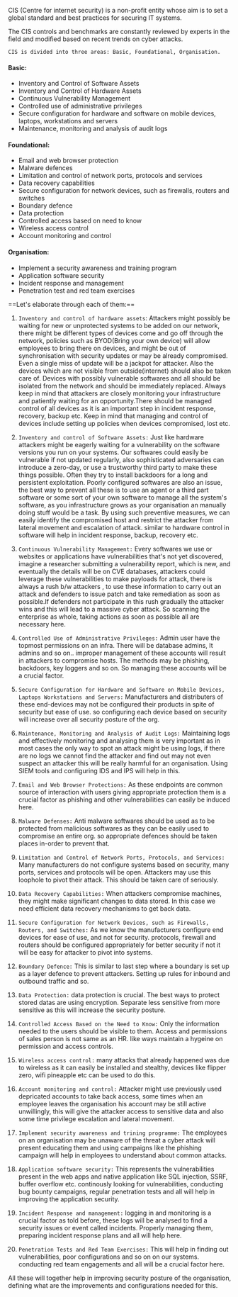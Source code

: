 CIS (Centre for internet security) is a non-profit entity whose aim is to set a global standard and best practices for  securing IT systems.

The CIS controls and benchmarks are constantly reviewed by experts in the field and modified based on recent trends on cyber attacks.

`CIS is divided into three areas: Basic, Foundational, Organisation.`

#### Basic:
- ﻿﻿Inventory and Control of Software Assets
- ﻿﻿Inventory and Control of Hardware Assets
- ﻿﻿Continuous Vulnerability Management
- ﻿﻿Controlled use of administrative privileges
- ﻿﻿Secure configuration for hardware and software on mobile devices, laptops, workstations and servers
- ﻿﻿Maintenance, monitoring and analysis of audit logs

#### Foundational:
- ﻿﻿Email and web browser protection
- ﻿﻿Malware defences
- ﻿﻿Limitation and control of network ports, protocols and services
- ﻿﻿Data recovery capabilities
- ﻿﻿Secure configuration for network devices, such as firewalls, routers and switches
- ﻿﻿Boundary defence
- ﻿﻿Data protection
- ﻿﻿Controlled access based on need to know
- ﻿﻿Wireless access control
- ﻿﻿Account monitoring and control

#### Organisation:
- ﻿﻿Implement a security awareness and training program
- ﻿﻿Application software security
- ﻿﻿Incident response and management
- ﻿﻿Penetration test and red team exercises



==Let's elaborate through each of them:==

1. `Inventory and control of hardware assets`: Attackers might possibly be waiting for new or unprotected systems to be added on our network, there might be different types of devices come and go off through the network, policies such as BYOD(Bring your own device) will allow employees to bring there on devices, and might be out of synchronisation with security updates or may be already compromised. Even a single miss of update will be a jackpot for attacker. Also the devices which are not visible from outside(internet) should also be taken care of. Devices with possibly vulnerable softwares and all should be isolated from the network and should be immediately replaced. Always keep in mind that attackers are closely monitoring your infrastructure and patiently waiting for an opportunity.There should be managed control of all devices as it is an important step in incident response, recovery, backup etc. Keep in mind that managing and control of devices include setting up policies when devices compromised, lost etc.

2. `Inventory and control of Software Assets:` Just like hardware attackers might be eagerly waiting for a vulnerability on the software versions you run on your systems. Our softwares could easily be vulnerable if not updated regularly, also sophisticated adversaries can introduce a zero-day, or use a trustworthy third party to make these things possible. Often they try to install backdoors for a long and persistent exploitation. Poorly configured softwares are also an issue, the best way to prevent all these is to use an agent or a third part software or some sort of your own software to manage all the system's software, as you infrastructure grows as your organisation an manually doing stuff would be a task. By using such preventive measures, we can easily identify the compromised host and restrict the attacker from lateral movement and escalation of attack. similar to hardware control in software will help in incident response, backup, recovery etc.

3. `Continuous Vulnerability Management:` Every softwares we use or websites or applications have vulnerabilities that's not yet discovered, imagine a researcher submitting a vulnerability report, which is new, and eventually the details will be on CVE databases, attackers could leverage these vulnerabilities to make payloads for attack, there is always a rush b/w attackers , to use these information to carry out an attack and defenders to issue patch and take remediation as soon as possible.If defenders not participate in this rush gradually the attacker wins and this will lead to a massive cyber attack. So scanning the enterprise as whole, taking actions as soon as possible all are necessary here.

4. `Controlled Use of Administrative Privileges:`  Admin user have the topmost permissions on an infra. There will be database admins, It admins and so on.. improper management of these accounts will result in attackers to compromise hosts. The methods may be phishing, backdoors, key loggers and so on. So managing these accounts will be a crucial factor. 

5. `Secure Configuration for Hardware and Software on Mobile Devices, Laptops Workstations and Servers:` Manufacturers and distributers of these end-devices may not be configured their products in spite of security but ease of use. so configuring each device based on security will increase over all security posture of the org.

6. `Maintenance, Monitoring and Analysis of Audit Logs:` Maintaining logs and effectively monitoring and analysing them is very important as in most cases the only way to spot an attack might be using logs, if there are no logs we cannot find the attacker and find out may not even suspect an attacker this will be really harmful for an organisation. Using SIEM tools and configuring IDS and IPS will help in this.

7. `Email and Web Browser Protections:` As these endpoints are common source of interaction with users giving appropriate protection them is a crucial factor as phishing and other vulnerabilities can easily be induced here.

8. `Malware Defenses:` Anti malware softwares should be used as to be protected from malicious softwares as they can be easily used to compromise an entire org. so appropriate defences should be taken places in-order to prevent that.

9. `Limitation and Control of Network Ports, Protocols, and Services:` Many manufacturers do not configure systems based on security, many ports, services and protocols will be open. Attackers may use this loophole to pivot their attack. This should be taken care of seriously.

10. `Data Recovery Capabilities:` When attackers compromise machines, they might make significant changes to data stored. In this case we need efficient data recovery mechanisms to get back data. 

11. `Secure Configuration for Network Devices, such as Firewalls, Routers, and Switches:` As we know the manufacturers configure end devices for ease of use, and not for security. protocols, firewall and routers should be  configured appropriately for better security if not it will be easy for attacker to pivot into systems.

12. `Boundary Defence:` This is similar to last step where a boundary is set up as a layer defence to prevent attackers. Setting up rules for inbound and outbound traffic and so.

13. `Data Protection:` data protection is crucial. The best ways to protect stored datas are using encryption. Separate less sensitive from more sensitive as this will increase the security posture.

14. `Controlled Access Based on the Need to Know:` Only the information needed to the users should be visible to them. Access and permissions of sales person is not same as an HR. like ways maintain a hygeine on permission and access controls. 

15. `Wireless access control:` many attacks that already happened was due to wireless as it can easily be installed and stealthy, devices like flipper zero, wifi pineapple etc can be used to do this.

16. `Account monitoring and control:` Attacker might use previously used depricated accounts to take back access, some times when an employee leaves the organisation his account may be still active unwillingly, this will give the attacker access to sensitive data and also some time privilege escalation and lateral movement.

17. `Implement security awareness and trining programme:` The employees on an organisation may be unaware of the threat a cyber attack will present educating them and using campaigns like the phishing campaign will help in employees to understand about common attacks.

18. `Application software security:` This represents the vulnerabilities present in the web apps and native application like SQL injection, SSRF, buffer overflow etc. continously looking for vulnerabilities, conducting bug bounty campaigns, regular penetration tests and all will help in improving the application security.

19. `Incident Response and management:` logging in and monitoring is a crucial factor as told before, these logs will be analysed to find a security issues or event called incidents. Properly managing them, preparing incident response plans and all will help here.

20. `Penetration Tests and Red Team Exercises:` This will help in finding out vulnerabilities, poor configurations and so on on our systems. conducting red team engagements and all will be a crucial factor here.

All these will together help in improving security posture of the organisation, defining what are the improvements and configurations needed for this.